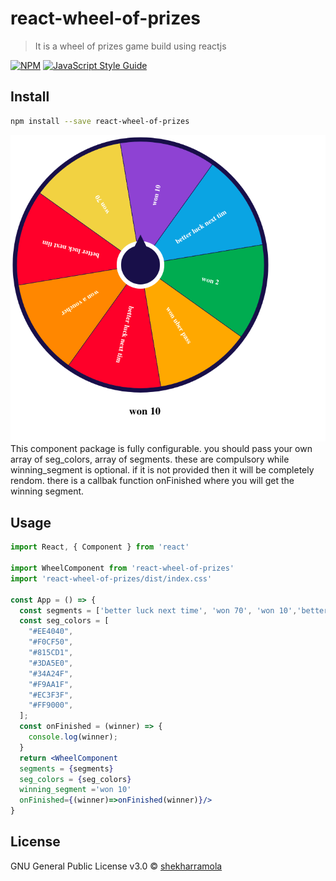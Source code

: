 # react-wheel-of-prizes

> It is a wheel of prizes game build using reactjs

[![NPM](https://img.shields.io/npm/v/react-wheel-of-prizes.svg)](https://www.npmjs.com/package/react-wheel-of-prizes) [![JavaScript Style Guide](https://img.shields.io/badge/code_style-standard-brightgreen.svg)](https://standardjs.com)

## Install

```bash
npm install --save react-wheel-of-prizes
```

![this is how it looks](./screenshot.png)
This component package is fully configurable. you should pass your own array of seg_colors, array of segments. these are compulsory while winning_segment is optional. if it is not provided then it will be completely rendom. there is a callbak function onFinished where you will get the winning segment.

## Usage

```jsx
import React, { Component } from 'react'

import WheelComponent from 'react-wheel-of-prizes'
import 'react-wheel-of-prizes/dist/index.css'

const App = () => {
  const segments = ['better luck next time', 'won 70', 'won 10','better luck next time', 'won 2', 'won uber pass', 'better luck next time', 'won a voucher'];
  const seg_colors = [
    "#EE4040",
    "#F0CF50",
    "#815CD1",
    "#3DA5E0",
    "#34A24F",
    "#F9AA1F",
    "#EC3F3F",
    "#FF9000",
  ];
  const onFinished = (winner) => {
    console.log(winner);
  }
  return <WheelComponent
  segments = {segments}
  seg_colors = {seg_colors} 
  winning_segment ='won 10'
  onFinished={(winner)=>onFinished(winner)}/>
}
```

## License

GNU General Public License v3.0 © [shekharramola](https://github.com/shekharramola)
